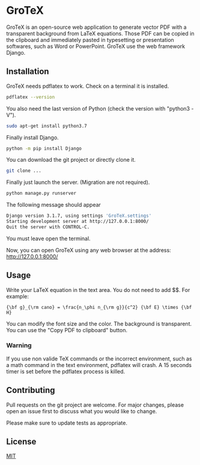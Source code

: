 # GroTeX

GroTeX is an open-source web application to generate vector PDF with a transparent background from LaTeX equations. Those PDF can be copied in the clipboard and immediately pasted in typesetting or presentation softwares, such as Word or PowerPoint. GroTeX use the web framework Django.

## Installation

GroTeX needs pdflatex to work. Check on a terminal it is installed.

```bash
pdflatex --version
```

You also need the last version of Python (check the version with "python3 -V").

```bash
sudo apt-get install python3.7
```

Finally install Django.

```bash
python -m pip install Django
```

You can download the git project or directly clone it.

```bash
git clone ...
```

Finally just launch the server. (Migration are not required).

```bash
python manage.py runserver
```

The following message should appear

```bash
Django version 3.1.7, using settings 'GroTeX.settings'
Starting development server at http://127.0.0.1:8000/
Quit the server with CONTROL-C.
```

You must leave open the terminal.

Now, you can open GroTeX using any web browser at the address: http://127.0.0.1:8000/

## Usage

Write your LaTeX equation in the text area. You do not need to add $$. For example:
```
{\bf g}_{\rm cano} = \frac{n_\phi n_{\rm g}}{c^2} {\bf E} \times {\bf H}
```

You can modify the font size and the color. The background is transparent. You can use the "Copy PDF to clipboard" button.

### Warning

If you use non valide TeX commands or the incorrect environment, such as a math command in the text environment, pdflatex will crash. A 15 seconds timer is set before the pdflatex process is killed.

## Contributing

Pull requests on the git project are welcome. For major changes, please open an issue first to discuss what you would like to change.

Please make sure to update tests as appropriate.

## License
[MIT](https://choosealicense.com/licenses/mit/)
